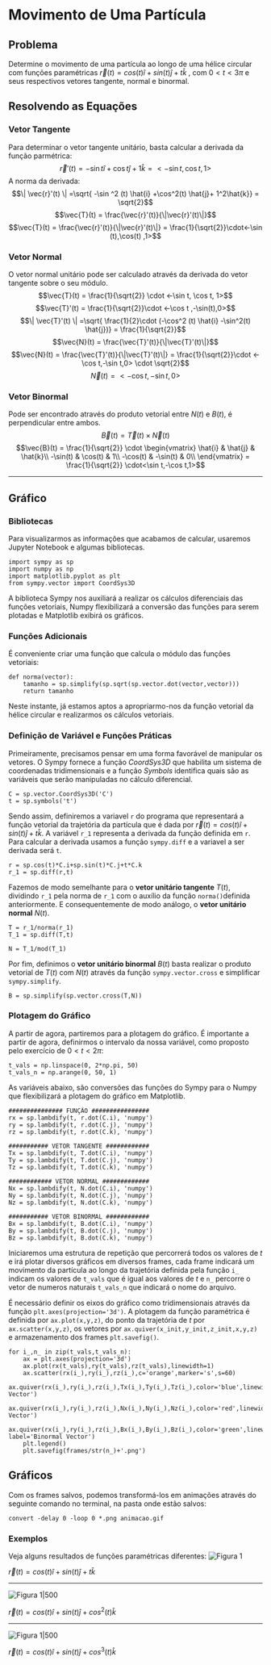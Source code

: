# Movimento de Uma Partícula
## Problema
Determine o movimento de uma partícula ao longo de uma hélice circular com funções paramétricas $\vec{r}(t) = cos(t) \hat{i} +sin(t) \hat{j}  + t \hat{k}$ , com $0 < t < 3\pi$ e seus respectivos vetores tangente, normal e binormal.

## Resolvendo as Equações
### Vetor Tangente
Para determinar o vetor tangente unitário, basta calcular a derivada da função parmétrica:
$$\vec{r}'(t) = -\sin t \hat{i} +\cos t \hat{j}+ 1\hat{k} = <-\sin t,\cos t, 1>$$
A norma da derivada:
$$\| \vec{r}'(t) \| =\sqrt{ -\sin ^2 (t) \hat{i} +\cos^2(t) \hat{j}+ 1^2\hat{k}} = \sqrt{2}$$
$$\vec{T}(t) = \frac{\vec{r}'(t)}{\|\vec{r}'(t)\|}$$
$$\vec{T}(t) = \frac{\vec{r}'(t)}{\|\vec{r}'(t)\|} = \frac{1}{\sqrt{2}}\cdot<-\sin (t),\cos(t) ,1>$$

### Vetor Normal
O vetor normal unitário pode ser calculado através da derivada do vetor tangente sobre o seu módulo.
$$\vec{T}(t) = \frac{1}{\sqrt{2}} \cdot <-\sin t, \cos t, 1>$$
$$\vec{T}'(t) = \frac{1}{\sqrt{2}}\cdot <-\cos t ,-\sin(t),0>$$
$$\| \vec{T}'(t) \| =\sqrt{ \frac{1}{2}\cdot (-\cos^2 (t) \hat{i} -\sin^2(t) \hat{j})} = \frac{1}{\sqrt{2}}$$
$$\vec{N}(t) = \frac{\vec{T}'(t)}{\|\vec{T}'(t)\|}$$
$$\vec{N}(t) = \frac{\vec{T}'(t)}{\|\vec{T}'(t)\|} = \frac{1}{\sqrt{2}}\cdot <-\cos t,-\sin t,0> \cdot \sqrt{2}$$
$$\vec{N}(t) =<-\cos t,-\sin t,0>$$
### Vetor Binormal
Pode ser encontrado através do produto vetorial entre $N(t)$ e $B(t)$, é perpendicular entre ambos.
$$\vec{B}(t) = \vec{T}(t)\times \vec{N}(t)$$
$$\vec{B}(t) =  \frac{1}{\sqrt{2}} \cdot \begin{vmatrix} 
  \hat{i} & \hat{j} & \hat{k}\\ 
  -\sin(t) & \cos(t) & 1\\
  -\cos(t) & -\sin(t) & 0\\
  \end{vmatrix} = \frac{1}{\sqrt{2}} \cdot<\sin t,-\cos t,1>$$



---
## Gráfico
### Bibliotecas
Para visualizarmos as informações que acabamos de calcular, usaremos Jupyter Notebook e algumas bibliotecas.
```
import sympy as sp
import numpy as np
import matplotlib.pyplot as plt
from sympy.vector import CoordSys3D
```

A biblioteca Sympy nos auxiliará a realizar os cálculos diferenciais das funções vetoriais, Numpy flexibilizará a conversão das funções para serem plotadas e Matplotlib exibirá os gráficos.

### Funções Adicionais
É conveniente criar uma função que calcula o módulo das funções vetoriais:
```
def norma(vector):
    tamanho = sp.simplify(sp.sqrt(sp.vector.dot(vector,vector)))
    return tamanho
```

Neste instante, já estamos aptos a apropriarmo-nos da função vetorial da hélice circular e realizarmos os cálculos vetoriais.

### Definição de Variável e Funções Práticas
Primeiramente, precisamos pensar em uma forma favorável de manipular os vetores. O Sympy fornece a função _CoordSys3D_ que habilita um sistema de coordenadas tridimensionais e a função _Symbols_ identifica quais são as variáveis que serão manipuladas no cálculo diferencial.
```
C = sp.vector.CoordSys3D('C')
t = sp.symbols('t')
```

Sendo assim, definiremos a variavel ```r``` do programa que representará a função vetorial da trajetória da partícula que é dada por $\vec{r}(t) = cos(t) \hat{i} +sin(t) \hat{j}  + t \hat{k}$.  A variável ```r_1``` representa a derivada da função definida em ```r```. Para calcular a derivada usamos a função ```sympy.diff``` e a variavel a ser derivada será ```t```.  
```
r = sp.cos(t)*C.i+sp.sin(t)*C.j+t*C.k
r_1 = sp.diff(r,t)
```

Fazemos de modo semelhante para o **vetor unitário tangente** $T(t)$, dividindo ```r_1``` pela norma de ```r_1``` com o auxílio da função ```norma()```definida anteriormente. E consequentemente de modo análogo, o **vetor unitário normal** $N(t)$.
```
T = r_1/norma(r_1)
T_1 = sp.diff(T,t)

N = T_1/mod(T_1)
```

Por fim, definimos o **vetor unitário binormal** $B(t)$ basta realizar o produto vetorial de $T(t)$ com $N(t)$ através da função ```sympy.vector.cross``` e simplificar ```sympy.simplify```.
```
B = sp.simplify(sp.vector.cross(T,N))
```

### Plotagem do Gráfico
A partir de agora, partiremos para a plotagem do gráfico. É importante a partir de agora, definirmos o intervalo da nossa variável, como proposto pelo exercício de $0 < t < 2 \pi$:
```
t_vals = np.linspace(0, 2*np.pi, 50)
t_vals_n = np.arange(0, 50, 1)
```

As variáveis abaixo, são conversões das funções do Sympy para o Numpy que flexibilizará a plotagem do gráfico em Matplotlib.
```
############### FUNÇÃO ################
rx = sp.lambdify(t, r.dot(C.i), 'numpy')
ry = sp.lambdify(t, r.dot(C.j), 'numpy')
rz = sp.lambdify(t, r.dot(C.k), 'numpy')

########### VETOR TANGENTE ############
Tx = sp.lambdify(t, T.dot(C.i), 'numpy')
Ty = sp.lambdify(t, T.dot(C.j), 'numpy')
Tz = sp.lambdify(t, T.dot(C.k), 'numpy')

############ VETOR NORMAL #############
Nx = sp.lambdify(t, N.dot(C.i), 'numpy')
Ny = sp.lambdify(t, N.dot(C.j), 'numpy')
Nz = sp.lambdify(t, N.dot(C.k), 'numpy')

########### VETOR BINORMAL ############
Bx = sp.lambdify(t, B.dot(C.i), 'numpy')
By = sp.lambdify(t, B.dot(C.j), 'numpy')
Bz = sp.lambdify(t, B.dot(C.k), 'numpy')
```

Iniciaremos uma estrutura de repetição que percorrerá todos os valores de $t$ e irá plotar diversos gráficos em diversos frames, cada frame indicará um movimento da partícula ao longo da trajetória definida pela função ```i_``` indicam os valores de ```t_vals``` que é igual aos valores de $t$ e ```n_``` percorre o vetor de numeros naturais ```t_vals_n``` que indicará o nome do arquivo.

É necessário definir os eixos do gráfico como tridimensionais através da função ```plt.axes(projection='3d')```. A plotagem da função paramétrica é definida por ```ax.plot(x,y,z)```, do ponto da trajetória de $t$ por ```ax.scatter(x,y,z)```, os vetores por ```ax.quiver(x_init,y_init,z_init,x,y,z)``` e armazenamento dos frames ```plt.savefig()```.


```
for i_,n_ in zip(t_vals,t_vals_n):
    ax = plt.axes(projection='3d')
    ax.plot(rx(t_vals),ry(t_vals),rz(t_vals),linewidth=1)
    ax.scatter(rx(i_),ry(i_),rz(i_),c='orange',marker='s',s=60)
    ax.quiver(rx(i_),ry(i_),rz(i_),Tx(i_),Ty(i_),Tz(i_),color='blue',linewidth=1.2,label='Tangent Vector')
    ax.quiver(rx(i_),ry(i_),rz(i_),Nx(i_),Ny(i_),Nz(i_),color='red',linewidth=1.2,label='Normal Vector')
    ax.quiver(rx(i_),ry(i_),rz(i_),Bx(i_),By(i_),Bz(i_),color='green',linewidth=1.2, label='Binormal Vector')
    plt.legend()
    plt.savefig(frames/str(n_)+'.png')
```

## Gráficos
Com os frames salvos, podemos transformá-los em animações através do seguinte comando no terminal, na pasta onde estão salvos:

```
convert -delay 0 -loop 0 *.png animacao.gif
```
### Exemplos
Veja alguns resultados de funções paramétricas diferentes:
![Figura 1](../images/trajetoria_(1).gif)

$\vec{r}(t) = cos(t) \hat{i} + sin(t) \hat{j} + t \hat{k}$
 
 ---
 
![Figura 1|500](../images/trajetoria_(2).gif)

$\vec{r}(t) = cos(t) \hat{i} + sin(t) \hat{j} + cos^2(t) \hat{k}$

---
![Figura 1|500](../images/trajetoria_(3).gif)

$\vec{r}(t) = cos(t) \hat{i} + sin(t) \hat{j} + cos^3(t) \hat{k}$
